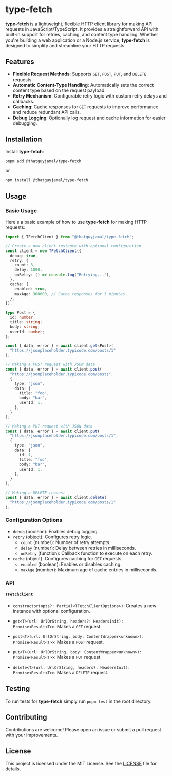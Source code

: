 # type-fetch

**type-fetch** is a lightweight, flexible HTTP client library for making API requests in JavaScript/TypeScript. It provides a straightforward API with built-in support for retries, caching, and content type handling. Whether you're building a web application or a Node.js service, **type-fetch** is designed to simplify and streamline your HTTP requests.

## Features

- **Flexible Request Methods**: Supports `GET`, `POST`, `PUT`, and `DELETE` requests.
- **Automatic Content-Type Handling**: Automatically sets the correct content type based on the request payload.
- **Retry Mechanism**: Configurable retry logic with custom retry delays and callbacks.
- **Caching**: Cache responses for `GET` requests to improve performance and reduce redundant API calls.
- **Debug Logging**: Optionally log request and cache information for easier debugging.

## Installation

Install **type-fetch**:

```bash
pnpm add @thatguyjamal/type-fetch
```

or

```bash
npm install @thatguyjamal/type-fetch
```

## Usage

### Basic Usage

Here's a basic example of how to use **type-fetch** for making HTTP requests:

```typescript
import { TFetchClient } from "@thatguyjamal/type-fetch";

// Create a new client instance with optional configuration
const client = new TFetchClient({
  debug: true,
  retry: {
    count: 3,
    delay: 1000,
    onRetry: () => console.log("Retrying..."),
  },
  cache: {
    enabled: true,
    maxAge: 300000, // Cache responses for 5 minutes
  },
});

type Post = {
  id: number;
  title: string;
  body: string;
  userId: number;
};

const { data, error } = await client.get<Post>(
  "https://jsonplaceholder.typicode.com/posts/1"
);

// Making a POST request with JSON data
const { data, error } = await client.post(
  "https://jsonplaceholder.typicode.com/posts",
  {
    type: "json",
    data: {
      title: "foo",
      body: "bar",
      userId: 1,
    },
  }
);

// Making a PUT request with JSON data
const { data, error } = await client.put(
  "https://jsonplaceholder.typicode.com/posts/1",
  {
    type: "json",
    data: {
      id: 1,
      title: "foo",
      body: "bar",
      userId: 1,
    },
  }
);

// Making a DELETE request
const { data, error } = await client.delete(
  "https://jsonplaceholder.typicode.com/posts/1"
);
```

### Configuration Options

- `debug` (boolean): Enables debug logging.
- `retry` (object): Configures retry logic.
  - `count` (number): Number of retry attempts.
  - `delay` (number): Delay between retries in milliseconds.
  - `onRetry` (function): Callback function to execute on each retry.
- `cache` (object): Configures caching for `GET` requests.
  - `enabled` (boolean): Enables or disables caching.
  - `maxAge` (number): Maximum age of cache entries in milliseconds.

### API

#### `TFetchClient`

- `constructor(opts?: Partial<TFetchClientOptions>)`: Creates a new instance with optional configuration.

- `get<T>(url: UrlOrString, headers?: HeadersInit): Promise<Result<T>>`: Makes a `GET` request.

- `post<T>(url: UrlOrString, body: ContentWrapper<unknown>): Promise<Result<T>>`: Makes a `POST` request.

- `put<T>(url: UrlOrString, body: ContentWrapper<unknown>): Promise<Result<T>>`: Makes a `PUT` request.

- `delete<T>(url: UrlOrString, headers?: HeadersInit): Promise<Result<T>>`: Makes a `DELETE` request.

## Testing

To run tests for **type-fetch** simply run `pnpm test` in the root directory.

## Contributing

Contributions are welcome! Please open an issue or submit a pull request with your improvements.

## License

This project is licensed under the MIT License. See the [LICENSE](LICENSE) file for details.
